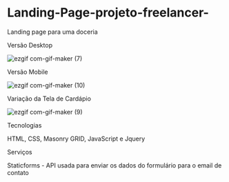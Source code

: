 # Landing-Page-projeto-freelancer-
Landing page para uma doceria 

Versão Desktop

![ezgif com-gif-maker (7)](https://user-images.githubusercontent.com/101219161/177360604-14c8b15b-f5aa-4d06-ac72-75ddd2c978b4.gif)

Versão Mobile

![ezgif com-gif-maker (10)](https://user-images.githubusercontent.com/101219161/177376002-6f5f903e-8e7c-4f90-a1e0-7ed86c7d2604.gif)

Variação da Tela de Cardápio

![ezgif com-gif-maker (9)](https://user-images.githubusercontent.com/101219161/177371241-6f016566-8689-4173-9db1-cb9611675f3f.gif)

 Tecnologias
 
HTML, CSS, Masonry GRID, JavaScript e Jquery

Serviços

Staticforms - API usada para enviar os dados do formulário  para o email de contato

